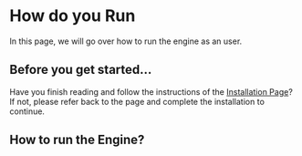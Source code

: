# How do you Run
In this page, we will go over how to run the engine as an user. 

## Before you get started...
Have you finish reading and follow the instructions of the [Installation Page](/installation.md)? If not, please refer back to the page and complete the installation to continue.

## How to run the Engine?
